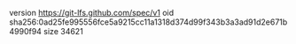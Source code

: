 version https://git-lfs.github.com/spec/v1
oid sha256:0ad25fe995556fce5a9215cc11a1318d374d99f343b3a3ad91d2e671b4990f94
size 34621
